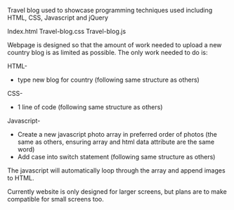 Travel blog used to showcase programming techniques used including HTML, CSS, Javascript and jQuery

Index.html
Travel-blog.css
Travel-blog.js

Webpage is designed so that the amount of work needed to upload a new country blog is as limited as possible.
The only work needed to do is:

HTML-
- type new blog for country (following same structure as others)

CSS-
- 1 line of code (following same structure as others)

Javascript-
- Create a new javascript photo array in preferred order of photos (the same as others, ensuring array and html data attribute are the same word)
- Add case into switch statement (following same structure as others)

The javascript will automatically loop through the array and append images to HTML.

Currently website is only designed for larger screens, but plans are to make compatible for small screens too.
